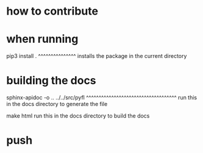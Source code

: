 # how to contribute

# when running
pip3 install . 
^^^^^^^^^^^^^^^
installs the package in the current directory

# building the docs

sphinx-apidoc -o .. ../../src/pyfl
^^^^^^^^^^^^^^^^^^^^^^^^^^^^^^^^^^^^
run this in the docs directory to generate the file

make html
run this in the docs directory to build the docs

# push